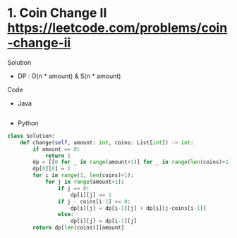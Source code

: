 # 1. Coin Change II https://leetcode.com/problems/coin-change-ii

Solution

- DP : O(n * amount) & S(n * amount)

Code

- Java

```java

```

- Python

```python
class Solution:
    def change(self, amount: int, coins: List[int]) -> int:
        if amount == 0:
            return 1
        dp = [[0 for _ in range(amount+1)] for _ in range(len(coins)+1)] # dp[i][j] is the number of ways to get j amount of money using coins[:i]
        dp[0][0] = 1
        for i in range(1, len(coins)+1):
            for j in range(amount+1):
                if j == 0:
                    dp[i][j] == 1
                if j - coins[i-1] >= 0:
                    dp[i][j] = dp[i-1][j] + dp[i][j-coins[i-1]]
                else:
                    dp[i][j] = dp[i-1][j]
        return dp[len(coins)][amount]
```
